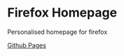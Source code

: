 # Firefox Homepage
Personalised homepage for firefox

[Github Pages](https://beet461.github.io/firefox-homepage/)
